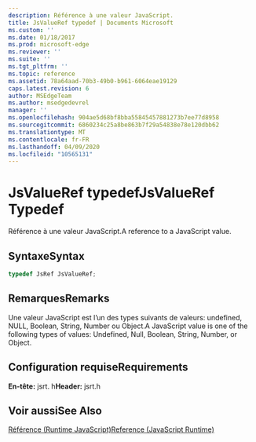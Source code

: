 ```yaml
---
description: Référence à une valeur JavaScript.
title: JsValueRef typedef | Documents Microsoft
ms.custom: ''
ms.date: 01/18/2017
ms.prod: microsoft-edge
ms.reviewer: ''
ms.suite: ''
ms.tgt_pltfrm: ''
ms.topic: reference
ms.assetid: 78a64aad-70b3-49b0-b961-6064eae19129
caps.latest.revision: 6
author: MSEdgeTeam
ms.author: msedgedevrel
manager: ''
ms.openlocfilehash: 904ae5d68bf8bba55845457881273b7ee77d8958
ms.sourcegitcommit: 6860234c25a8be863b7f29a54838e78e120dbb62
ms.translationtype: MT
ms.contentlocale: fr-FR
ms.lasthandoff: 04/09/2020
ms.locfileid: "10565131"
---
```

# <span data-ttu-id="a775e-103">JsValueRef typedef</span><span class="sxs-lookup"><span data-stu-id="a775e-103">JsValueRef Typedef</span></span>
<span data-ttu-id="a775e-104">Référence à une valeur JavaScript.</span><span class="sxs-lookup"><span data-stu-id="a775e-104">A reference to a JavaScript value.</span></span>  
  
## <span data-ttu-id="a775e-105">Syntaxe</span><span class="sxs-lookup"><span data-stu-id="a775e-105">Syntax</span></span>  
  
```cpp 
typedef JsRef JsValueRef;  
```  
  
## <span data-ttu-id="a775e-106">Remarques</span><span class="sxs-lookup"><span data-stu-id="a775e-106">Remarks</span></span>  
 <span data-ttu-id="a775e-107">Une valeur JavaScript est l’un des types suivants de valeurs: undefined, NULL, Boolean, String, Number ou Object.</span><span class="sxs-lookup"><span data-stu-id="a775e-107">A JavaScript value is one of the following types of values: Undefined, Null, Boolean, String, Number, or Object.</span></span>  
  
## <span data-ttu-id="a775e-108">Configuration requise</span><span class="sxs-lookup"><span data-stu-id="a775e-108">Requirements</span></span>  
 <span data-ttu-id="a775e-109">**En-tête:** jsrt. h</span><span class="sxs-lookup"><span data-stu-id="a775e-109">**Header:** jsrt.h</span></span>  
  
## <span data-ttu-id="a775e-110">Voir aussi</span><span class="sxs-lookup"><span data-stu-id="a775e-110">See Also</span></span>  
 [<span data-ttu-id="a775e-111">Référence (Runtime JavaScript)</span><span class="sxs-lookup"><span data-stu-id="a775e-111">Reference (JavaScript Runtime)</span></span>](../chakra-hosting/reference-javascript-runtime.md)